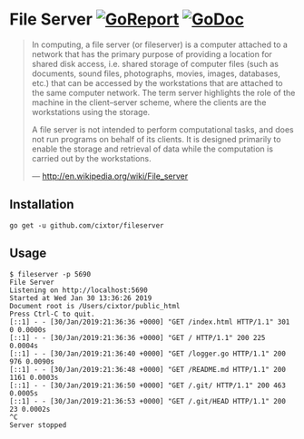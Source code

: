 # File Server [![GoReport](https://goreportcard.com/badge/github.com/cixtor/fileserver)](https://goreportcard.com/report/github.com/cixtor/fileserver) [![GoDoc](https://godoc.org/github.com/cixtor/fileserver?status.svg)](https://godoc.org/github.com/cixtor/fileserver)

> In computing, a file server (or fileserver) is a computer attached to a network that has the primary purpose of providing a location for shared disk access, i.e. shared storage of computer files (such as documents, sound files, photographs, movies, images, databases, etc.) that can be accessed by the workstations that are attached to the same computer network. The term server highlights the role of the machine in the client–server scheme, where the clients are the workstations using the storage.
>
> A file server is not intended to perform computational tasks, and does not run programs on behalf of its clients. It is designed primarily to enable the storage and retrieval of data while the computation is carried out by the workstations.
> 
> — http://en.wikipedia.org/wiki/File_server

## Installation

```
go get -u github.com/cixtor/fileserver
```

## Usage

```
$ fileserver -p 5690
File Server
Listening on http://localhost:5690
Started at Wed Jan 30 13:36:26 2019
Document root is /Users/cixtor/public_html
Press Ctrl-C to quit.
[::1] - - [30/Jan/2019:21:36:36 +0000] "GET /index.html HTTP/1.1" 301 0 0.0000s
[::1] - - [30/Jan/2019:21:36:36 +0000] "GET / HTTP/1.1" 200 225 0.0004s
[::1] - - [30/Jan/2019:21:36:40 +0000] "GET /logger.go HTTP/1.1" 200 976 0.0090s
[::1] - - [30/Jan/2019:21:36:48 +0000] "GET /README.md HTTP/1.1" 200 1161 0.0003s
[::1] - - [30/Jan/2019:21:36:50 +0000] "GET /.git/ HTTP/1.1" 200 463 0.0005s
[::1] - - [30/Jan/2019:21:36:53 +0000] "GET /.git/HEAD HTTP/1.1" 200 23 0.0002s
^C
Server stopped
```
